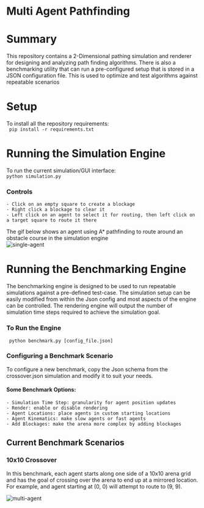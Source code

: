 # Multi Agent Pathfinding
# Summary
This repository contains a 2-Dimensional pathing simulation and renderer for designing and analyzing path finding algorithms. There is also a benchmarking utility that can run a pre-configured setup that is stored in a JSON configuration file. This is used to optimize and test algorithms against repeatable scenarios


# Setup
To install all the repository requirements:  
``` pip install -r requirements.txt```

# Running the Simulation Engine
To run the current simulation/GUI interface:  
```python simulation.py```

### Controls
``` 
- Click on an empty square to create a blockage
- Right click a blockage to clear it
- Left click on an agent to select it for routing, then left click on a target square to route it there 
```

The gif below shows an agent using A* pathfinding to route around an obstacle course in the simulation engine  
![single-agent](docs/imgs/better_routing.gif)

# Running the Benchmarking Engine
The benchmarking engine is designed to be used to run repeatable simulations against a pre-defined test-case. The simulation setup can be easily modified from within the Json config and most aspects of the engine can be controlled. The rendering engine will output the number of simulation time steps required to achieve the simulation goal.

### To Run the Engine

``` python benchmark.py [config_file.json]```

### Configuring a Benchmark Scenario
To configure a new benchmark, copy the Json schema from the crossover.json simulation and modify it to suit your needs.  

#### Some Benchmark Options:
```
- Simulation Time Step: granularity for agent position updates
- Render: enable or disable rendering
- Agent Locations: place agents in custom starting locations
- Agent Kinematics: make slow agents or fast agents
- Add Blockages: make the arena more complex by adding blockages
```


## Current Benchmark Scenarios


### 10x10 Crossover
In this benchmark, each agent starts along one side of a 10x10 arena grid and has the goal of crossing over the arena to end up at a mirrored location. For example, and agent starting at (0, 0) will attempt to route to (9, 9).


![multi-agent](docs/imgs/multi-agent.gif)